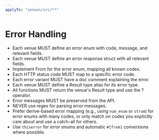 ```yaml
---
applyTo: "venues/src/**"
---
```


# Error Handling

- Each venue MUST define an error enum with code, message, and relevant fields.
- Each venue MUST define an error response struct with all relevant fields.
- Implement From<ErrorResponse> for the error enum, mapping all known codes.
- Each HTTP status code MUST map to a specific error code.
- Each error variant MUST have a doc comment explaining the error.
- Each venue MUST define a Result type alias for its error type.
- All functions MUST return the venue's Result type and use the ? operator.
- Error messages MUST be preserved from the API.
- NEVER use regex for parsing error messages.
- Prefer derive-based error mapping (e.g., using `num_enum` or `strum`) for error enums with many codes, or only match on codes you explicitly care about and use a catch-all for others.
- Use `thiserror` for error enums and automatic `#[from]` conversions where possible.
